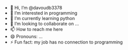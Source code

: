 - 👋 Hi, I’m @davoudb3378
- 👀 I’m interested in programming
- 🌱 I’m currently learning python
- 💞️ I’m looking to collaborate on ...
- 📫 How to reach me here
- 😄 Pronouns: ...
- ⚡ Fun fact: my job has no connection to programming

<!---
davoudb3378/davoudb3378 is a ✨ special ✨ repository because its `README.md` (this file) appears on your GitHub profile.
You can click the Preview link to take a look at your changes.
--->
